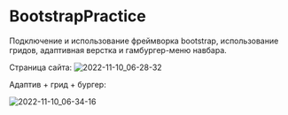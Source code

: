 # BootstrapPractice
Подключение и использование фреймворка bootstrap, использование гридов, адаптивная верстка и гамбургер-меню навбара.

Страница сайта:
![2022-11-10_06-28-32](https://user-images.githubusercontent.com/63184742/200978510-a2d8ea34-5ce3-43d8-a667-37aa142b9d2b.png)

Адаптив + грид + бургер:

![2022-11-10_06-34-16](https://user-images.githubusercontent.com/63184742/200978800-c58d2774-7532-472f-8214-d7fcb7a6d830.png)
